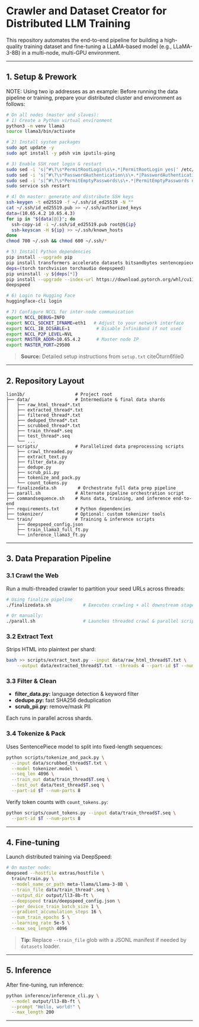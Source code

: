 # Crawler and Dataset Creator for Distributed LLM Training

This repository automates the end-to-end pipeline for building a high-quality training dataset and fine-tuning a LLaMA-based model (e.g., LLaMA-3-8B) in a multi-node, multi-GPU environment.

---

## 1. Setup & Prework

NOTE: Using two ip addresses as an example: 
Before running the data pipeline or training, prepare your distributed cluster and environment as follows:

```bash
# On all nodes (master and slaves):
# 1) Create a Python virtual environment
python3 -m venv llama3
source llama3/bin/activate

# 2) Install system packages
sudo apt update -y
sudo apt install -y pdsh vim iputils-ping

# 3) Enable SSH root login & restart
sudo sed -i 's|^#\?\s*PermitRootLogin\s\+.*|PermitRootLogin yes|' /etc/ssh/sshd_config
sudo sed -i 's|^#\?\s*PasswordAuthentication\s\+.*|PasswordAuthentication yes|' /etc/ssh/sshd_config
sudo sed -i 's|^#\?\s*PermitEmptyPasswords\s\+.*|PermitEmptyPasswords no|' /etc/ssh/sshd_config
sudo service ssh restart

# 4) On master: generate and distribute SSH keys
ssh-keygen -t ed25519 -f ~/.ssh/id_ed25519 -N ""
cat ~/.ssh/id_ed25519.pub >> ~/.ssh/authorized_keys
data=(10.65.4.2 10.65.4.3)
for ip in "${data[@]}"; do
  ssh-copy-id -i ~/.ssh/id_ed25519.pub root@${ip}
  ssh-keyscan -H ${ip} >> ~/.ssh/known_hosts
done
chmod 700 ~/.ssh && chmod 600 ~/.ssh/*

# 5) Install Python dependencies
pip install --upgrade pip
pip install transformers accelerate datasets bitsandbytes sentencepiece protobuf huggingface-hub
deps=(torch torchvision torchaudio deepspeed)
pip uninstall -y ${deps[*]}
pip install --upgrade --index-url https://download.pytorch.org/whl/cu118 torch torchvision torchaudio
deepspeed

# 6) Login to Hugging Face
huggingface-cli login

# 7) Configure NCCL for inter-node communication
export NCCL_DEBUG=INFO
export NCCL_SOCKET_IFNAME=eth1   # Adjust to your network interface
export NCCL_IB_DISABLE=1          # Disable InfiniBand if not used
export NCCL_P2P_LEVEL=NVL
export MASTER_ADDR=10.65.4.2      # Master node IP
export MASTER_PORT=29500
```

> **Source:** Detailed setup instructions from `setup.txt` citeturn6file0

---

## 2. Repository Layout

```text
lion1b/                   # Project root
├── data/                 # Intermediate & final data shards
│   ├── raw_html_thread*.txt
│   ├── extracted_thread*.txt
│   ├── filtered_thread*.txt
│   ├── deduped_thread*.txt
│   ├── scrubbed_thread*.txt
│   ├── train_thread*.seq
│   ├── test_thread*.seq
│   └── ...
├── scripts/              # Parallelized data preprocessing scripts
│   ├── crawl_threaded.py
│   ├── extract_text.py
│   ├── filter_data.py
│   ├── dedupe.py
│   ├── scrub_pii.py
│   ├── tokenize_and_pack.py
│   └── count_tokens.py
├── finalizedata.sh        # Orchestrate full data prep pipeline
├── parall.sh             # Alternate pipeline orchestration script
├── commandsequence.sh    # Runs data, training, and inference end-to-end
├── requirements.txt      # Python dependencies
├── tokenizer/            # Optional: custom tokenizer tools
└── train/                # Training & inference scripts
    ├── deepspeed_config.json
    ├── train_llama3_full_ft.py
    └── inference_llama3_ft.py
```

---

## 3. Data Preparation Pipeline

### 3.1 Crawl the Web

Run a multi-threaded crawler to partition your seed URLs across threads:

```bash
# Using finalize pipeline
./finalizedata.sh            # Executes crawling + all downstream stages

# Or manually:
./parall.sh                  # Launches threaded crawl & parallel scripts
```

### 3.2 Extract Text

Strips HTML into plaintext per shard:

```bash
bash >> scripts/extract_text.py --input data/raw_html_thread$T.txt \
    --output data/extracted_thread$T.txt --threads 4 --part-id $T --num-parts 8
```

### 3.3 Filter & Clean

* **filter\_data.py:** language detection & keyword filter
* **dedupe.py:** fast SHA256 deduplication
* **scrub\_pii.py:** remove/mask PII

Each runs in parallel across shards.

### 3.4 Tokenize & Pack

Uses SentencePiece model to split into fixed-length sequences:

```bash
python scripts/tokenize_and_pack.py \
  --input data/scrubbed_thread$T.txt \
  --model tokenizer.model \
  --seq_len 4096 \
  --train_out data/train_thread$T.seq \
  --test_out data/test_thread$T.seq \
  --part-id $T --num-parts 8
```

Verify token counts with `count_tokens.py`:

```bash
python scripts/count_tokens.py --input data/train_thread$T.seq \
  --part-id $T --num-parts 8
```

---

## 4. Fine-tuning

Launch distributed training via DeepSpeed:

```bash
# On master node:
deepseed --hostfile extras/hostfile \
  train/train.py \
  --model_name_or_path meta-llama/Llama-3-8B \
  --train_file data/train_thread*.seq \
  --output_dir output/ll3-8b-ft \
  --deepspeed train/deepspeed_config.json \
  --per_device_train_batch_size 1 \
  --gradient_accumulation_steps 16 \
  --num_train_epochs 5 \
  --learning_rate 5e-5 \
  --max_seq_length 4096
```

> **Tip:** Replace `--train_file` glob with a JSONL manifest if needed by `datasets` loader.

---

## 5. Inference

After fine-tuning, run inference:

```bash
python inference/inference_cli.py \
  --model output/ll3-8b-ft \
  --prompt "Hello, world!" \
  --max_length 200
```

---
